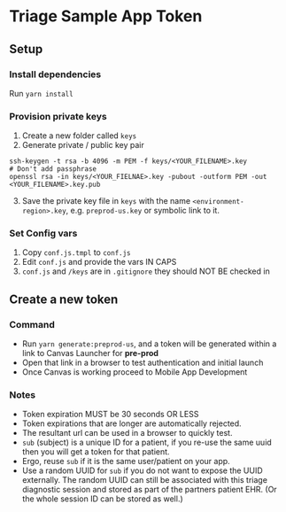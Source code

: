 # Triage Sample App Token

## Setup

### Install dependencies

Run `yarn install`

### Provision private keys

1) Create a new folder called `keys`
2) Generate private / public key pair
```
ssh-keygen -t rsa -b 4096 -m PEM -f keys/<YOUR_FILENAME>.key
# Don't add passphrase
openssl rsa -in keys/<YOUR_FIELNAE>.key -pubout -outform PEM -out <YOUR_FILENAME>.key.pub
```
3) Save the private key file in `keys` with the name `<environment-region>.key`, e.g. `preprod-us.key`
   or symbolic link to it.

### Set Config vars

1) Copy `conf.js.tmpl` to `conf.js`
2) Edit `conf.js` and provide the vars IN CAPS
3) `conf.js` and `/keys` are in `.gitignore` they should NOT BE checked in

## Create a new token

### Command

- Run `yarn generate:preprod-us`, and a token will be generated within 
  a link to Canvas Launcher for **pre-prod**
- Open that link in a browser to test authentication and initial launch
- Once Canvas is working proceed to Mobile App Development

### Notes

- Token expiration MUST be 30 seconds OR LESS
- Token expirations that are longer are automatically rejected.
- The resultant url can be used in a browser to quickly test.
- `sub` (subject) is a unique ID for a patient, if you re-use the same uuid
  then you will get a token for that patient.
- Ergo, reuse `sub` if it is the same user/patient on your app.
- Use a random UUID for `sub` if you do not want to expose the UUID externally.
  The random UUID can still be associated with this triage diagnostic session and
  stored as part of the partners patient EHR. (Or the whole session ID can be stored as well.)
